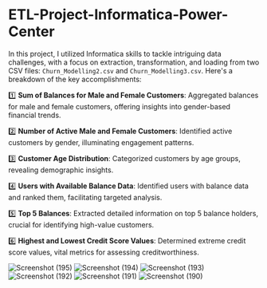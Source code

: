 # ETL-Project-Informatica-Power-Center

In this project, I utilized Informatica skills to tackle intriguing data challenges, with a focus on extraction, transformation, and loading from two CSV files: `Churn_Modelling2.csv` and `Churn_Modelling3.csv`. Here's a breakdown of the key accomplishments:

1️⃣ **Sum of Balances for Male and Female Customers**: Aggregated balances for male and female customers, offering insights into gender-based financial trends.

2️⃣ **Number of Active Male and Female Customers**: Identified active customers by gender, illuminating engagement patterns.

3️⃣ **Customer Age Distribution**: Categorized customers by age groups, revealing demographic insights.

4️⃣ **Users with Available Balance Data**: Identified users with balance data and ranked them, facilitating targeted analysis.

5️⃣ **Top 5 Balances**: Extracted detailed information on top 5 balance holders, crucial for identifying high-value customers.

6️⃣ **Highest and Lowest Credit Score Values**: Determined extreme credit score values, vital metrics for assessing creditworthiness.

![Screenshot (195)](https://github.com/Mostafa2096/ETL-Project-Informatica-Power-Center/assets/106194954/2801fbc5-30a7-411e-8a83-1d144d766200)
![Screenshot (194)](https://github.com/Mostafa2096/ETL-Project-Informatica-Power-Center/assets/106194954/78c7a0ee-d57a-428e-95c7-5467ba5f83a5)
![Screenshot (193)](https://github.com/Mostafa2096/ETL-Project-Informatica-Power-Center/assets/106194954/afc6400d-478c-4b35-99b7-6d520d741deb)
![Screenshot (192)](https://github.com/Mostafa2096/ETL-Project-Informatica-Power-Center/assets/106194954/b1d1975d-0196-4b65-81b8-45b8776fac4b)
![Screenshot (191)](https://github.com/Mostafa2096/ETL-Project-Informatica-Power-Center/assets/106194954/ff4a90a5-6f6e-46ea-838a-485479e37f85)
![Screenshot (190)](https://github.com/Mostafa2096/ETL-Project-Informatica-Power-Center/assets/106194954/b371aadb-343d-4a4d-8d12-ffd55c012fca)
